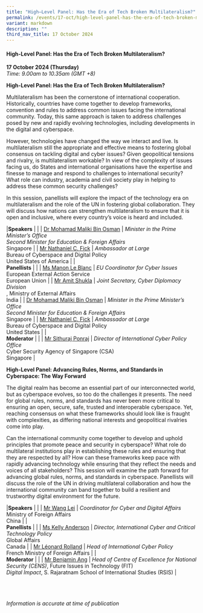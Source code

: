 ```yaml
---
title: "High–Level Panel: Has the Era of Tech Broken Multilateralism?"
permalink: /events/17-oct/high-level-panel-has-the-era-of-tech-broken-multilateralism/
variant: markdown
description: ""
third_nav_title: 17 October 2024
---
```

#### **High-Level Panel: Has the Era of Tech Broken Multilateralism?**

**17 October 2024 (Thursday)**  
*Time: 9.00am to 10.35am (GMT +8)*

**High-Level Panel: Has the Era of Tech Broken Multilateralism?**

Multilateralism has been the cornerstone of international cooperation. Historically, countries have come together to develop frameworks, convention and rules to address common issues facing the international community. Today, this same approach is taken to address challenges posed by new and rapidly evolving technologies, including developments in the digital and cyberspace. 

However, technologies have changed the way we interact and live. Is multilateralism still the appropriate and effective means to fostering global consensus on tackling digital and cyber issues? Given geopolitical tensions and rivalry, is multilateralism workable? In view of the complexity of issues facing us, do States and international organisations have the expertise and finesse to manage and respond to challenges to international security? What role can industry, academia and civil society play in helping to address these common security challenges? 

In this session, panellists will explore the impact of the technology era on multilateralism and the role of the UN in fostering global collaboration. They will discuss how nations can strengthen multilateralism to ensure that it is open and inclusive, where every country’s voice is heard and included. 

|**Speakers**          |                                                              |
| [Dr Mohamad Maliki Bin Osman](/speakers/dr-mohamad-maliki-bin-osman/)  | *Minister in the Prime Minister’s Office*<br>*Second Minister for Education &amp; Foreign Affairs* <br>Singapore      |
| [Mr Nathaniel C. Fick](/speakers/mr-nathaniel-fick/)  | *Ambassador at Large* <br>Bureau of Cyberspace and Digital Policy <br>United States of America      |
|<br>**Panellists**          |                                                              |
| [Ms Manon Le Blanc](/speakers/ms-manon-le-blanc/)  | *EU Coordinator for Cyber Issues* <br>European External Action Service <br>European Union      |
| [Mr Amit Shukla](/speakers/amit-shukla/)  | *Joint Secretary, Cyber Diplomacy Division* <br>, Ministry of External Affairs<br>India      |
| [Dr Mohamad Maliki Bin Osman](/speakers/dr-mohamad-maliki-bin-osman/)  | *Minister in the Prime Minister’s Office*<br>*Second Minister for Education &amp; Foreign Affairs* <br>Singapore      |
| [Mr Nathaniel C. Fick](/speakers/mr-nathaniel-fick/)  | *Ambassador at Large* <br>Bureau of Cyberspace and Digital Policy <br>United States      |
|<br>**Moderator**          |                                                              |
| [Mr Sithuraj Ponraj](/speakers/mr-sithuraj-ponraj/)  | *Director of International Cyber Policy Office* <br>Cyber Security Agency of Singapore (CSA) <br>Singapore      |

**High-Level Panel: Advancing Rules, Norms, and Standards in Cyberspace: The Way Forward**

The digital realm has become an essential part of our interconnected world, but as cyberspace evolves, so too do the challenges it presents. The need for global rules, norms, and standards has never been more critical to ensuring an open, secure, safe, trusted and interoperable cyberspace. Yet, reaching consensus on what these frameworks should look like is fraught with complexities, as differing national interests and geopolitical rivalries come into play.

Can the international community come together to develop and uphold principles that promote peace and security in cyberspace? What role do multilateral institutions play in establishing these rules and ensuring that they are respected by all? How can these frameworks keep pace with rapidly advancing technology while ensuring that they reflect the needs and voices of all stakeholders?
This session will examine the path forward for advancing global rules, norms, and standards in cyberspace. Panellists will discuss the role of the UN in driving multilateral collaboration and how the international community can band together to build a resilient and trustworthy digital environment for the future.

|**Speakers**          |                                                              |
| [Mr Wang Lei](/speakers/wang-lei/)  | *Coordinator for Cyber and Digital Affairs* <br>Ministry of Foreign Affairs <br>China      |
|<br>**Panellists**          |                                                              |
| [Ms Kelly Anderson](/speakers/ms-kelly-anderson/)  | *Director, International Cyber and Critical Technology Policy* <br>Global Affairs <br>Canada      |
| [Mr Léonard Rolland](/speakers/mr-leonard-rolland/)  | *Head of International Cyber Policy* <br>French Ministry of Foreign Affairs      |
|<br>**Moderator**          |                                                              |
| [Mr Benjamin Ang](/speakers/mr-benjamin-ang/)  | *Head of Centre of Excellence for National Security (CENS)*, Future Issues in Technology (FIT) <br>*Digital Impact*, S. Rajaratnam School of International Studies (RSIS)      |

<br><br><br>
*Information is accurate at time of publication*